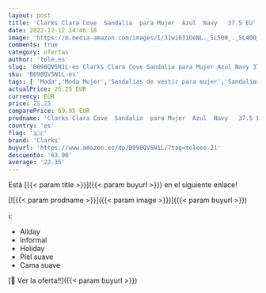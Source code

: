 ```yaml
---
layout: post
title: 'Clarks Clara Cove  Sandalia  para Mujer  Azul  Navy   37.5 EU'
date: 2022-12-12 14:46:18
image: 'https://m.media-amazon.com/images/I/31wi631OeNL._SL500_._SL400_.jpg'
comments: true
category: ofertas
author: 'tole.es'
slug: 'B098QV5N1L-es Clarks Clara Cove Sandalia para Mujer Azul Navy 37.5 EU'
sku: 'B098QV5N1L-es'
tags: [ 'Moda','Moda Mujer','Sandalias de vestir para mujer','Sandalias y palas de mujer','Zapatos para mujer','clarks','sandalia','🇪🇸', ]
actualPrice: 25.25 EUR
currency: EUR
price: 25.25
comparePrice: 69.95 EUR
prodname: 'Clarks Clara Cove  Sandalia  para Mujer  Azul  Navy   37.5 EU'
country: 'es'
flag: '🇪🇸'
brand: 'Clarks'
buyurl: 'https://www.amazon.es/dp/B098QV5N1L/?tag=tolees-21'
descuento: '63.90'
average: '22.35'
---
```


Está [{{< param title >}}]({{< param buyurl >}}) en el siguiente enlace!

[![{{< param prodname >}}]({{< param image >}})]({{< param buyurl >}})

ℹ️:

- Allday
- Informal
- Holiday
- Piel suave
- Cama suave

[🛒 Ver la oferta!!]({{< param buyurl >}})
